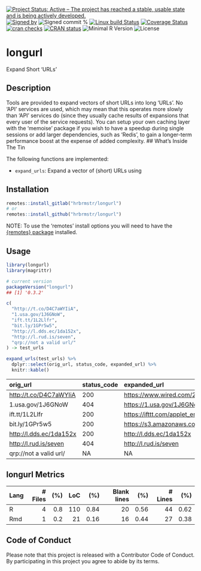 
[![Project Status: Active – The project has reached a stable, usable
state and is being actively
developed.](https://www.repostatus.org/badges/latest/active.svg)](https://www.repostatus.org/#active)
[![Signed
by](https://img.shields.io/badge/Keybase-Verified-brightgreen.svg)](https://keybase.io/hrbrmstr)
![Signed commit
%](https://img.shields.io/badge/Signed_Commits-17%25-lightgrey.svg)
[![Linux build
Status](https://travis-ci.org/hrbrmstr/longurl.svg?branch=master)](https://travis-ci.org/hrbrmstr/longurl)
[![Coverage
Status](https://codecov.io/gh/hrbrmstr/longurl/branch/master/graph/badge.svg)](https://codecov.io/gh/hrbrmstr/longurl)
[![cran
checks](https://cranchecks.info/badges/worst/longurl)](https://cranchecks.info/pkgs/longurl)
[![CRAN
status](https://www.r-pkg.org/badges/version/longurl)](https://www.r-pkg.org/pkg/longurl)
![Minimal R
Version](https://img.shields.io/badge/R%3E%3D-3.6.0-blue.svg)
![License](https://img.shields.io/badge/License-MIT-blue.svg)

# longurl

Expand Short ‘URLs’

## Description

Tools are provided to expand vectors of short URLs into long ‘URLs’. No
‘API’ services are used, which may mean that this operates more slowly
than ‘API’ services do (since they usually cache results of expansions
that every user of the service requests). You can setup your own caching
layer with the ‘memoise’ package if you wish to have a speedup during
single sessions or add larger dependencies, such as ‘Redis’, to gain a
longer-term performance boost at the expense of added complexity. \#\#
What’s Inside The Tin

The following functions are implemented:

  - `expand_urls`: Expand a vector of (short) URLs using

## Installation

``` r
remotes::install_gitlab("hrbrmstr/longurl")
# or
remotes::install_github("hrbrmstr/longurl")
```

NOTE: To use the ‘remotes’ install options you will need to have the
[{remotes} package](https://github.com/r-lib/remotes) installed.

## Usage

``` r
library(longurl)
library(magrittr)

# current version
packageVersion("longurl")
## [1] '0.3.2'
```

``` r
c(
  "http://t.co/D4C7aWYIiA",
  "1.usa.gov/1J6GNoW",
  "ift.tt/1L2Llfr",
  "bit.ly/1GPr5w5",
  "http://l.dds.ec/1da152x",
  "http://l.rud.is/seven",
  "qrp://not a valid url/"
) -> test_urls

expand_urls(test_urls) %>% 
  dplyr::select(orig_url, status_code, expanded_url) %>% 
  knitr::kable()
```

| orig\_url                 | status\_code | expanded\_url                                                                                              |
| :------------------------ | :----------- | :--------------------------------------------------------------------------------------------------------- |
| <http://t.co/D4C7aWYIiA>  | 200          | <https://www.wired.com/2015/06/airlines-security-hole-grounded-polish-planes/>                             |
| 1.usa.gov/1J6GNoW         | 404          | <https://1.usa.gov/1J6GNoW>                                                                                |
| ift.tt/1L2Llfr            | 200          | <https://ifttt.com/applet_embeds/299814p/image?width=660&height=340>                                       |
| bit.ly/1GPr5w5            | 200          | <https://s3.amazonaws.com/features.ifttt.com/blog_images/Channels/Weebly+final+banner+with+IFTTT+logo.png> |
| <http://l.dds.ec/1da152x> | 200          | <http://l.dds.ec/1da152x>                                                                                  |
| <http://l.rud.is/seven>   | 404          | <http://l.rud.is/seven>                                                                                    |
| qrp://not a valid url/    | NA           | NA                                                                                                         |

## longurl Metrics

| Lang | \# Files | (%) | LoC |  (%) | Blank lines |  (%) | \# Lines |  (%) |
| :--- | -------: | --: | --: | ---: | ----------: | ---: | -------: | ---: |
| R    |        4 | 0.8 | 110 | 0.84 |          20 | 0.56 |       44 | 0.62 |
| Rmd  |        1 | 0.2 |  21 | 0.16 |          16 | 0.44 |       27 | 0.38 |

## Code of Conduct

Please note that this project is released with a Contributor Code of
Conduct. By participating in this project you agree to abide by its
terms.
